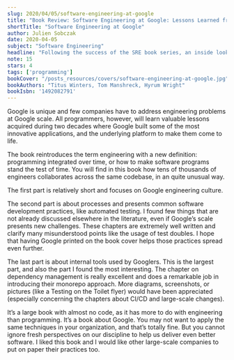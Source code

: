 ```yaml
---
slug: 2020/04/05/software-engineering-at-google
title: "Book Review: Software Engineering at Google: Lessons Learned from Programming Over Time"
shortTitle: "Software Engineering at Google"
author: Julien Sobczak
date: 2020-04-05
subject: "Software Engineering"
headline: "Following the success of the SRE book series, an inside look on the other side of the looking-glass."
note: 15
stars: 4
tags: ['programming']
bookCover: "/posts_resources/covers/software-engineering-at-google.jpg"
bookAuthors: "Titus Winters, Tom Manshreck, Hyrum Wright"
bookIsbn: '1492082791'
---
```



Google is unique and few companies have to address engineering problems at Google scale. All programmers, however, will learn valuable lessons acquired during two decades where Google built some of the most innovative applications, and the underlying platform to make them come to life.

The book reintroduces the term engineering with a new definition: programming integrated over time, or how to make software programs stand the test of time. You will find in this book how tens of thousands of engineers collaborates across the same codebase, in an quite unusual way.

The first part is relatively short and focuses on Google engineering culture.

The second part is about processes and presents common software development practices, like automated testing. I found few things that are not already discussed elsewhere in the literature, even if Google’s scale presents new challenges. These chapters are extremely well written and clarify many misunderstood points like the usage of test doubles. I hope that having Google printed on the book cover helps those practices spread even further.

The last part is about internal tools used by Googlers. This is the largest part, and also the part I found the most interesting. The chapter on dependency management is really excellent and does a remarkable job in introducing their monorepo approach. More diagrams, screenshots, or pictures (like a Testing on the Toilet flyer) would have been appreciated (especially concerning the chapters about CI/CD and large-scale changes).

It’s a large book with almost no code, as it has more to do with engineering than programming. It’s a book about Google. You may not want to apply the same techniques in your organization, and that’s totally fine. But you cannot ignore fresh perspectives on our discipline to help us deliver even better software. I liked this book and I would like other large-scale companies to put on paper their practices too.


